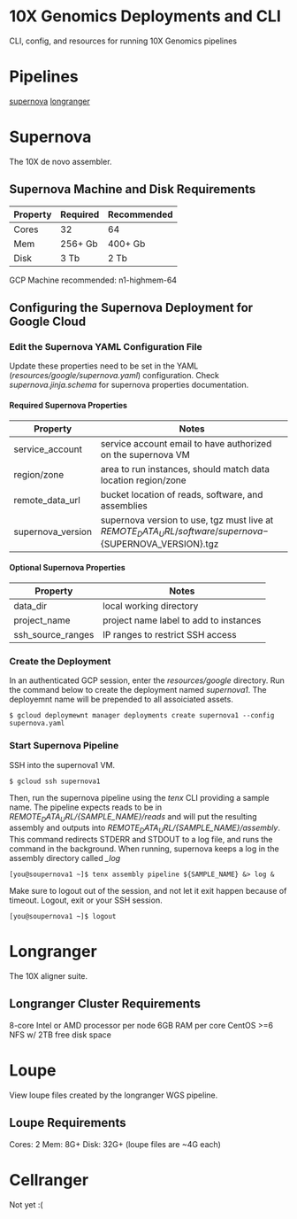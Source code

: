 # 10X Genomics Deployments and CLI

CLI, config, and resources for running 10X Genomics pipelines

# Pipelines
[supernova](#supernova)
[longranger](#longranger)

<a name="supernova"/>

# Supernova

The 10X de novo assembler.

## Supernova Machine and Disk Requirements

| Property| Required | Recommended |
|---| --- | --- |
|Cores   | 32      | 64          |
|Mem     | 256+ Gb | 400+ Gb     |
|Disk    | 3 Tb    |2 Tb         |

GCP Machine recommended: n1-highmem-64

## Configuring the Supernova Deployment for Google Cloud

### Edit the Supernova YAML Configuration File

Update these properties need to be set in the YAML (*resources/google/supernova.yaml*) configuration. Check _supernova.jinja.schema_ for supernova properties documentation.

#### Required Supernova Properties

| Property | Notes |
| --- | --- |
| service_account   | service account email to have authorized on the supernova VM |
| region/zone       | area to run instances, should match data location region/zone |
| remote_data_url   | bucket location of reads, software, and assemblies |
| supernova_version | supernova version to use, tgz must live at ${REMOTE_DATA_URL}/software/supernova-${SUPERNOVA_VERSION}.tgz |

#### Optional Supernova Properties

| Property | Notes |
| --- | --- |
| data_dir          | local working directory |
| project_name      | project name label to add to instances |
| ssh_source_ranges | IP ranges to restrict SSH access |

### Create the Deployment

In an authenticated GCP session, enter the _resources/google_ directory. Run the command below to create the deployment named _supernova1_. The deployemnt name will be prepended to all assoiciated assets.
```
$ gcloud deploymewnt manager deployments create supernova1 --config supernova.yaml
```

### Start Supernova Pipeline

SSH into the supernova1 VM.
```
$ gcloud ssh supernova1
```
Then, run the supernova pipeline using the _tenx_ CLI providing a sample name. The pipeline expects reads to be in _${REMOTE_DATA_URL}/${SAMPLE_NAME}/reads_ and will put the resulting assembly and outputs into  _${REMOTE_DATA_URL}/${SAMPLE_NAME}/assembly_. This command redirects STDERR and STDOUT to a log file, and runs the command in the background. When running, supernova keeps a log in the assembly directory called _\_log_
```
[you@soupernova1 ~]$ tenx assembly pipeline ${SAMPLE_NAME} &> log &
```
Make sure to logout out of the session, and not let it exit happen because of timeout. Logout, exit or <CNTRL-D> your SSH session.
```
[you@soupernova1 ~]$ logout
```

<a name="longranger"/>

# Longranger

The 10X aligner suite.

## Longranger Cluster Requirements

8-core Intel or AMD processor per node
6GB RAM per core
CentOS >=6
NFS w/ 2TB free disk space

# Loupe

View loupe files created by the longranger WGS pipeline.

## Loupe Requirements

Cores: 2
Mem:   8G+
Disk:  32G+ (loupe files are ~4G each)

# Cellranger

Not yet :(
